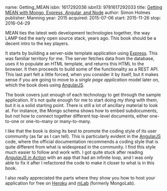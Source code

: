 name: Getting_MEAN
isbn: 1617292036
isbn13: 9781617292033
title: [Getting MEAN with Mongo, Express, Angular, and Node](http://amzn.com/1617292036)
author: Simon Holmes
publisher: Manning
year: 2015
acquired: 2015-07-06
start: 2015-11-26
stop: 2016-04-29

MEAN ties the latest web development technologies together, the way LAMP tied
the early open source stack, years ago.  This book should be a decent intro to
the key players.

It starts by building a server-side template application using
[Express](http://expressjs.com/).  This was familiar territory for me.  The
server fetches data from the database, uses it to populate an HTML template, and
returns this HTML to the browser.  It then proceeds to build some of the
functionality as a REST API.  This last part felt a little forced, when you
consider it by itself, but it makes sense if you are going to move to a
_single page application_ model later on, which the book does using
[AngularJS](https://angularjs.org/).

The book covers just enough of each technology to get through the sample
application.  It's not quite enough for me to start doing _my thing_ with them,
but it is a solid starting point.  There is still a lot of ancillary material to
look at.  For instance, the Mongo schema shows how to embed subdocuments, but
not how to connect together different top-level documents, either one-to-one or
one-to-many or many-to-many.

I like that the book is doing its best to promote the coding style of its user
community (as far as I can tell).  This is particularly evident in the
[AngularJS](https://angularjs.org/) code, where the official documentation
recommends a coding style that is quite different from what is widespread in the
community.  I find this style much easier to follow and work with.  I got quite
stuck after reading [_AngularJS in Action_](#AngularJS_in_Action) with an
app that had an infinite loop, and I was only able to fix it after I refactored
the code to make it closer to what is in this book.

I also really appreciated the parts where they show you how to host your
application for free on [Heroku](https://heroku.com/) and
[mLab](https://mlab.com/) (formerly MongoLab).
